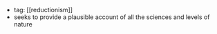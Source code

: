 - tag: [[reductionism]]
- seeks to provide a plausible account of all the sciences and levels of nature 